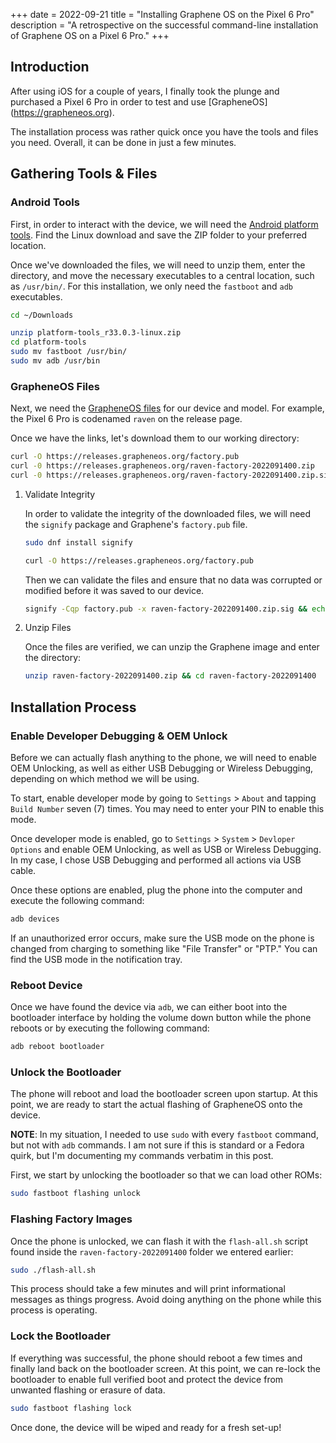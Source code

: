 +++
date = 2022-09-21
title = "Installing Graphene OS on the Pixel 6 Pro"
description = "A retrospective on the successful command-line installation of Graphene OS on a Pixel 6 Pro."
+++

## Introduction

After using iOS for a couple of years, I finally took the plunge and
purchased a Pixel 6 Pro in order to test and use [GrapheneOS]
(<https://grapheneos.org>).

The installation process was rather quick once you have the tools and
files you need. Overall, it can be done in just a few minutes.

## Gathering Tools & Files

### Android Tools

First, in order to interact with the device, we will need the [Android
platform
tools](https://developer.android.com/studio/releases/platform-tools.html).
Find the Linux download and save the ZIP folder to your preferred
location.

Once we've downloaded the files, we will need to unzip them, enter the
directory, and move the necessary executables to a central location,
such as `/usr/bin/`. For this installation, we only need the
`fastboot` and `adb` executables.

```sh
cd ~/Downloads
```

```sh
unzip platform-tools_r33.0.3-linux.zip
cd platform-tools
sudo mv fastboot /usr/bin/
sudo mv adb /usr/bin
```

### GrapheneOS Files

Next, we need the [GrapheneOS files](https://grapheneos.org/releases)
for our device and model. For example, the Pixel 6 Pro is codenamed
`raven` on the release page.

Once we have the links, let's download them to our working directory:

```sh
curl -O https://releases.grapheneos.org/factory.pub
curl -0 https://releases.grapheneos.org/raven-factory-2022091400.zip
curl -0 https://releases.grapheneos.org/raven-factory-2022091400.zip.sig
```

1.  Validate Integrity

    In order to validate the integrity of the downloaded files, we will
    need the `signify` package and Graphene's
    `factory.pub` file.

    ```sh
    sudo dnf install signify
    ```

    ```sh
    curl -O https://releases.grapheneos.org/factory.pub
    ```

    Then we can validate the files and ensure that no data was corrupted
    or modified before it was saved to our device.

    ```sh
    signify -Cqp factory.pub -x raven-factory-2022091400.zip.sig && echo verified
    ```

2.  Unzip Files

    Once the files are verified, we can unzip the Graphene image and
    enter the directory:

    ```sh
    unzip raven-factory-2022091400.zip && cd raven-factory-2022091400
    ```

## Installation Process

### Enable Developer Debugging & OEM Unlock

Before we can actually flash anything to the phone, we will need to
enable OEM Unlocking, as well as either USB Debugging or Wireless
Debugging, depending on which method we will be using.

To start, enable developer mode by going to `Settings` >
`About` and tapping `Build Number` seven (7)
times. You may need to enter your PIN to enable this mode.

Once developer mode is enabled, go to `Settings` >
`System` > `Devloper  Options` and enable OEM
Unlocking, as well as USB or Wireless Debugging. In my case, I chose USB
Debugging and performed all actions via USB cable.

Once these options are enabled, plug the phone into the computer and
execute the following command:

```sh
adb devices
```

If an unauthorized error occurs, make sure the USB mode on the phone is
changed from charging to something like "File Transfer" or "PTP."
You can find the USB mode in the notification tray.

### Reboot Device

Once we have found the device via `adb`, we can either boot
into the bootloader interface by holding the volume down button while
the phone reboots or by executing the following command:

```sh
adb reboot bootloader
```

### Unlock the Bootloader

The phone will reboot and load the bootloader screen upon startup. At
this point, we are ready to start the actual flashing of GrapheneOS onto
the device.

**NOTE**: In my situation, I needed to use `sudo` with every
`fastboot` command, but not with `adb` commands. I
am not sure if this is standard or a Fedora quirk, but I'm documenting
my commands verbatim in this post.

First, we start by unlocking the bootloader so that we can load other
ROMs:

```sh
sudo fastboot flashing unlock
```

### Flashing Factory Images

Once the phone is unlocked, we can flash it with the
`flash-all.sh` script found inside the
`raven-factory-2022091400` folder we entered earlier:

```sh
sudo ./flash-all.sh
```

This process should take a few minutes and will print informational
messages as things progress. Avoid doing anything on the phone while
this process is operating.

### Lock the Bootloader

If everything was successful, the phone should reboot a few times and
finally land back on the bootloader screen. At this point, we can
re-lock the bootloader to enable full verified boot and protect the
device from unwanted flashing or erasure of data.

```sh
sudo fastboot flashing lock
```

Once done, the device will be wiped and ready for a fresh set-up!
